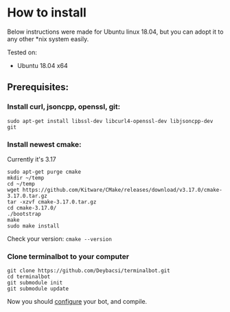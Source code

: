 ﻿# How to install

Below instructions were made for Ubuntu linux 18.04, but you can adopt it to any other *nix system easily.

Tested on:
- Ubuntu 18.04 x64

## Prerequisites:

### Install  curl, jsoncpp, openssl, git:
```
sudo apt-get install libssl-dev libcurl4-openssl-dev libjsoncpp-dev git
```

### Install  newest  cmake:
Currently it's 3.17
```
sudo apt-get purge cmake
mkdir ~/temp
cd ~/temp
wget https://github.com/Kitware/CMake/releases/download/v3.17.0/cmake-3.17.0.tar.gz
tar -xzvf cmake-3.17.0.tar.gz
cd cmake-3.17.0/
./bootstrap
make
sudo make install
```
Check your version: `cmake --version`

### Clone terminalbot to your computer

```
git clone https://github.com/Deybacsi/terminalbot.git
cd terminalbot
git submodule init
git submodule update
```


Now you should [configure](/terminalbot/configure) your bot, and compile.
